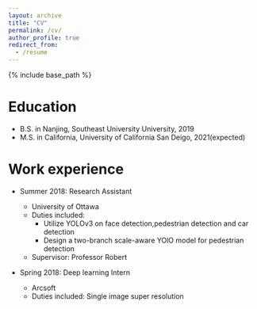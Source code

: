 ```yaml
---
layout: archive
title: "CV"
permalink: /cv/
author_profile: true
redirect_from:
  - /resume
---
```


{% include base_path %}

Education
======
* B.S. in Nanjing, Southeast University University, 2019
* M.S. in California, University of California San Deigo, 2021(expected)
<!-- * Ph.D in Version Control Theory, GitHub University, 2018 (expected) -->

Work experience
======
* Summer 2018: Research Assistant
  * University of Ottawa
  * Duties included: 
    * Utilize YOLOv3 on face detection,pedestrian detection and car detection
    * Design a two-branch scale-aware YOlO model for pedestrian detection
  * Supervisor: Professor Robert

* Spring 2018: Deep learning Intern
  * Arcsoft
  * Duties included: Single image super resolution

